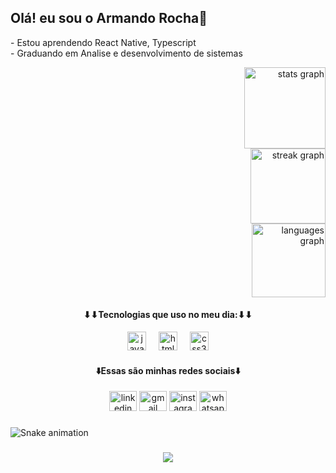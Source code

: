 <h2 align="left">Olá! eu sou o Armando Rocha👋</h2>
<p align="left">- Estou aprendendo React Native, Typescript <br>- Graduando em Analise e desenvolvimento de sistemas</p>
<div align="right"> <img src="https://github-readme-stats.vercel.app/apiusername=Armandorocha13&hide_title=false&hide_rank=false&show_icons=true&include_all_commits=false&count_private=false&disable_animations=true&theme=midnight-purple&locale=en&hide_border=true&custom_title=Status%20Github%20%20do%20Dev%20Armando%20Rocha%20" height="130" alt="stats graph" /> <br> <img src="https://streak-stats.demolab.com?user=Armandorocha13&locale=en&mode=daily&theme=midnight-purple&hide_border=true&border_radius=13&date_format=M%20j%5B,%20Y%5D" height="120" alt="streak graph" /> <br> <img src="https://github-readme-stats.vercel.app/api/top-langs?username=Armandorocha13&locale=en&hide_title=false&layout=compact&card_width=320&langs_count=7&theme=midnight-purple&hide_border=true&custom_title=Estatisticas%20" height="118" alt="languages graph"  />
</div>
<h4 align="center">⬇⬇Tecnologias que uso no meu dia:⬇⬇</h4>
<div align="center">
  <img src="https://cdn.jsdelivr.net/gh/devicons/devicon/icons/javascript/javascript-original.svg" height="30" alt="javascript logo"  />
  <img width="12" />
  <img src="https://cdn.jsdelivr.net/gh/devicons/devicon/icons/html5/html5-original.svg" height="30" alt="html5 logo"  />
  <img width="12" />
  <img src="https://cdn.jsdelivr.net/gh/devicons/devicon/icons/css3/css3-original.svg" height="30" alt="css3 logo"  />
</div>
<h4 align="center">⬇️Essas são minhas redes sociais⬇️</h4>
<div align="center">
  <img src="https://raw.githubusercontent.com/maurodesouza/profile-readme-generator/master/src/assets/icons/social/linkedin/default.svg" width="44" height="32" alt="linkedin logo"  />
  <img src="https://raw.githubusercontent.com/maurodesouza/profile-readme-generator/master/src/assets/icons/social/gmail/default.svg" width="44" height="32" alt="gmail logo"  />
  <img src="https://raw.githubusercontent.com/maurodesouza/profile-readme-generator/master/src/assets/icons/social/instagram/default.svg" width="44" height="32" alt="instagram logo"  />
  <img src="https://raw.githubusercontent.com/maurodesouza/profile-readme-generator/master/src/assets/icons/social/whatsapp/default.svg" width="44" height="32" alt="whatsapp logo"  />
</div>

###

<img src="https://raw.githubusercontent.com/Armandorocha13/Armandorocha13/output/snake.svg" alt="Snake animation" />

###

<div align="center">
  <img src="https://profile-counter.glitch.me/Armandorocha13/count.svg?"  />
</div>

###
